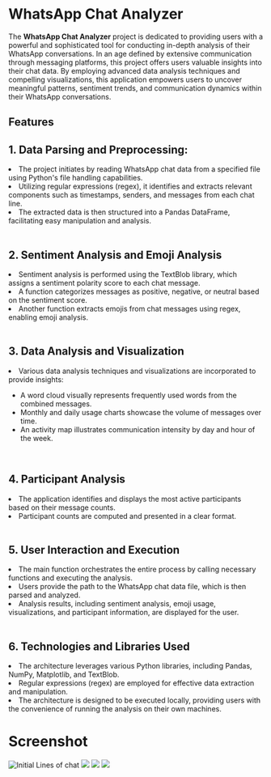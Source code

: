 # WhatsApp Chat Analyzer
The **WhatsApp Chat Analyzer** project is dedicated to providing users with a powerful and sophisticated tool for conducting in-depth analysis of their WhatsApp conversations. In an age defined by extensive communication through messaging platforms, this project offers users valuable insights into their chat data. By employing advanced data analysis techniques and compelling visualizations, this application empowers users to uncover meaningful patterns, sentiment trends, and communication dynamics within their WhatsApp conversations.

<h2>Features</h2> 

<h2>1. Data Parsing and Preprocessing:<br></h2>
<li>The project initiates by reading WhatsApp chat data from a specified file using Python's file handling capabilities.</li>
<li>Utilizing regular expressions (regex), it identifies and extracts relevant components such as timestamps, senders, and messages from each chat line.</li>
<li>The extracted data is then structured into a Pandas DataFrame, facilitating easy manipulation and analysis.</li>
<br>
<h2>2. Sentiment Analysis and Emoji Analysis<br></h2>
<li>Sentiment analysis is performed using the TextBlob library, which assigns a sentiment polarity score to each chat message.</li>
<li>A function categorizes messages as positive, negative, or neutral based on the sentiment score.</li>
<li>Another function extracts emojis from chat messages using regex, enabling emoji analysis.</li>
<br>
<h2>3. Data Analysis and Visualization<br></h2>
<li>Various data analysis techniques and visualizations are incorporated to provide insights:</li>
<ul style="list-style:disc;"><li>A word cloud visually represents frequently used words from the combined messages.</li>
<li>Monthly and daily usage charts showcase the volume of messages over time.</li>
<li>An activity map illustrates communication intensity by day and hour of the week.</li></ul>
<br>
<h2>4. Participant Analysis<br></h2>
<li>The application identifies and displays the most active participants based on their message counts.</li>
<li>Participant counts are computed and presented in a clear format.</li>
<br>
<h2>5. User Interaction and Execution<br></h2>
<li>The main function orchestrates the entire process by calling necessary functions and executing the analysis.</li>
<li>Users provide the path to the WhatsApp chat data file, which is then parsed and analyzed.</li>
<li>Analysis results, including sentiment analysis, emoji usage, visualizations, and participant information, are displayed for the user.</li>
<br>
<h2>6. Technologies and Libraries Used<br></h2>
<li>The architecture leverages various Python libraries, including Pandas, NumPy, Matplotlib, and TextBlob.</li>
<li>Regular expressions (regex) are employed for effective data extraction and manipulation.</li>
<li>The architecture is designed to be executed locally, providing users with the convenience of running the analysis on their own machines.</li>

<h1>Screenshot</h1>
<img src="https://github.com/Dhruvil03/WhatsApp_Chat_Analyzer/assets/90698427/7bfcd05f-e3e8-43dc-83a3-2582e107e8d6" alt="Initial Lines of chat">
<img src="https://github.com/Dhruvil03/WhatsApp_Chat_Analyzer/assets/90698427/698c8291-1bad-4599-80ba-a412c747440e">
<img src="https://github.com/Dhruvil03/WhatsApp_Chat_Analyzer/assets/90698427/1ccd390e-cd62-467d-9d22-5d5599f9bf04">
<img src="https://github.com/Dhruvil03/WhatsApp_Chat_Analyzer/assets/90698427/5a3d54dd-7f85-4a05-b32d-5b2e6bb7c08a" >



